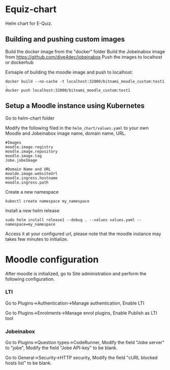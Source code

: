 # Equiz-chart
Helm chart for E-Quiz.

## Building and pushing custom images

Build the docker image from the "docker" folder
Build the Jobeinabox image from https://github.com/dive4dec/jobeinabox
Push the images to localhost or dockerhub

Exmaple of building the moodle image and push to localhost:
```
docker build --no-cache -t localhost:32000/bitnami_moodle_custom:test1 .
docker push localhost:32000/bitnami_moodle_custom:test1
```

## Setup a Moodle instance using Kubernetes

Go to helm-chart folder

Modify the following filed in the `helm_chart/values.yaml` to your own Moodle and Jobeinabox image name, domain name, URL.
```
#Images
moodle.image.registry
moodle.image.repository
moodle.image.tag
Jobe.jobeImage

#Domain Name and URL
moolde.image.websiteUrl
moodle.ingress.hostname
moodle.ingress.path
```

Create a new namespace
```
kubectl create namespace my_namespace
```
Install a new helm release
```
sudo helm install release1 --debug . --values values.yaml --namespace=my_namespace
```
Access it at your configured url, please note that the moodle instance may takes few minutes to initialize.

# Moodle configuration

After moodle is initialized, go to Site administration and perform the following configuration.

### LTI
Go to Plugins->Authentication->Manage authentication, Enable LTI

Go to Plugins->Enrolments->Manage enrol plugins, Enable Publish as LTI tool


### Jobeinabox
Go to Plugins->Question types->CodeRunner,
Modify the field "Jobe server" to "jobe",
Modify the field "Jobe API-key" to be blank.

Go to General->Security->HTTP security,
Modify the field "cURL blocked hosts list" to be blank.

















